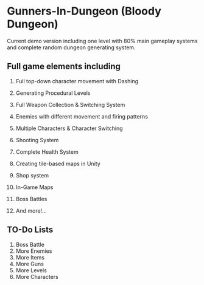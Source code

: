 # Gunners-In-Dungeon (Bloody Dungeon)
Current demo version including one level with 80% main gameplay systems and complete random dungeon generating system.
## Full game elements including
1. Full top-down character movement with Dashing

2. Generating Procedural Levels

3. Full Weapon Collection & Switching System

4. Enemies with different movement and firing patterns

5. Multiple Characters & Character Switching

6. Shooting System

7. Complete Health System

8. Creating tile-based maps in Unity

9. Shop system

10. In-Game Maps

11. Boss Battles

12. And more!...

## TO-Do Lists
1. Boss Battle
2. More Enemies
3. More Items
4. More Guns
5. More Levels
4. More Characters
